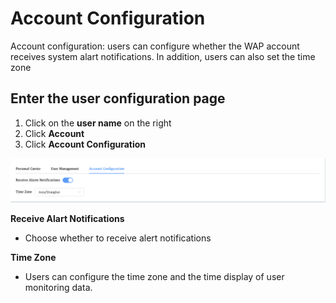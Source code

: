 # Account Configuration

Account configuration: users can configure whether the WAP account receives system alart notifications. In addition, users can also set the time zone



## Enter the user configuration page

1. Click on the **user name** on the right
2. Click **Account**
3. Click **Account Configuration**

![AccountConfiguration](../../images/whalealPlatFromImages/12-Account/AccountConfiguration.png)



**Receive Alart Notifications**

* Choose whether to receive alert notifications

**Time Zone**

* Users can configure the time zone and the time display of user monitoring data.





